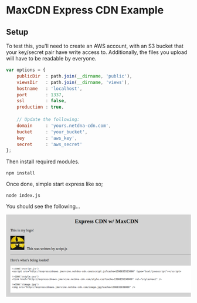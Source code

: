 # MaxCDN Express CDN Example

## Setup

To test this, you'll need to create an AWS account, with an S3 bucket that your key/secret pair have write access to. Additionally, the files you upload will have to be readable by everyone.

``` javascript
var options = {
    publicDir  : path.join(__dirname, 'public'),
    viewsDir   : path.join(__dirname, 'views'),
    hostname   : 'localhost',
    port       : 1337,
    ssl        : false,
    production : true,
    
    // Update the following:
    domain     : 'yours.netdna-cdn.com',
    bucket     : 'your_bucket',
    key        : 'aws_key',
    secret     : 'aws_secret'
};
```

Then install required modules.

```
npm install
```

Once done, simple start express like so;

```
node index.js
```

You should see the following...

![](screenshot.png)
